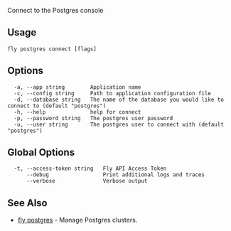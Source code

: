 Connect to the Postgres console


## Usage
~~~
fly postgres connect [flags]
~~~

## Options

~~~
  -a, --app string        Application name
  -c, --config string     Path to application configuration file
  -d, --database string   The name of the database you would like to connect to (default "postgres")
  -h, --help              help for connect
  -p, --password string   The postgres user password
  -u, --user string       The postgres user to connect with (default "postgres")
~~~

## Global Options

~~~
  -t, --access-token string   Fly API Access Token
      --debug                 Print additional logs and traces
      --verbose               Verbose output
~~~

## See Also

* [fly postgres](/docs/flyctl/postgres/)	 - Manage Postgres clusters.

